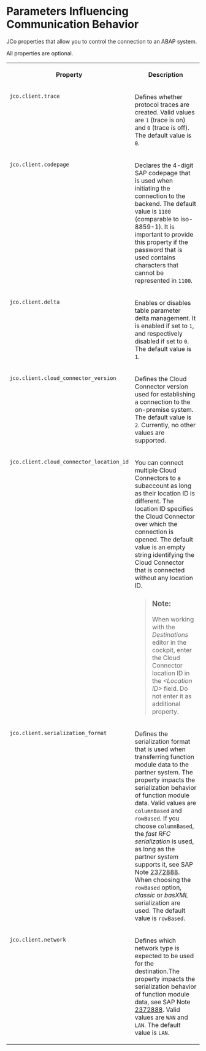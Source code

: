 <!-- loiocce126a22e7b462fac6d4de58551e238 -->

# Parameters Influencing Communication Behavior

JCo properties that allow you to control the connection to an ABAP system.

All properties are optional.


<table>
<tr>
<th valign="top">

Property

</th>
<th valign="top">

Description

</th>
</tr>
<tr>
<td valign="top">

`jco.client.trace`

</td>
<td valign="top">

Defines whether protocol traces are created. Valid values are `1` \(trace is on\) and `0` \(trace is off\). The default value is `0`.

</td>
</tr>
<tr>
<td valign="top">

`jco.client.codepage`

</td>
<td valign="top">

Declares the 4-digit SAP codepage that is used when initiating the connection to the backend. The default value is `1100` \(comparable to iso-8859-1\). It is important to provide this property if the password that is used contains characters that cannot be represented in `1100`.

</td>
</tr>
<tr>
<td valign="top">

`jco.client.delta`

</td>
<td valign="top">

Enables or disables table parameter delta management. It is enabled if set to `1`, and respectively disabled if set to `0`. The default value is `1`.

</td>
</tr>
<tr>
<td valign="top">

`jco.client.cloud_connector_version`

</td>
<td valign="top">

Defines the Cloud Connector version used for establishing a connection to the on-premise system. The default value is `2`. Currently, no other values are supported.

</td>
</tr>
<tr>
<td valign="top">

`jco.client.cloud_connector_location_id`

</td>
<td valign="top">

You can connect multiple Cloud Connectors to a subaccount as long as their location ID is different. The location ID specifies the Cloud Connector over which the connection is opened. The default value is an empty string identifying the Cloud Connector that is connected without any location ID.

> ### Note:  
> When working with the *Destinations* editor in the cockpit, enter the Cloud Connector location ID in the *<Location ID\>* field. Do not enter it as additional property.



</td>
</tr>
<tr>
<td valign="top">

`jco.client.serialization_format`

</td>
<td valign="top">

Defines the serialization format that is used when transferring function module data to the partner system. The property impacts the serialization behavior of function module data. Valid values are `columnBased` and `rowBased`. If you choose `columnBased`, the *fast RFC serialization* is used, as long as the partner system supports it, see SAP Note [2372888](https://me.sap.com/notes/2372888). When choosing the `rowBased` option, *classic* or *basXML* serialization are used. The default value is `rowBased`.

</td>
</tr>
<tr>
<td valign="top">

`jco.client.network`

</td>
<td valign="top">

Defines which network type is expected to be used for the destination.The property impacts the serialization behavior of function module data, see SAP Note [2372888](https://me.sap.com/notes/2372888). Valid values are `WAN` and `LAN`. The default value is `LAN`.

</td>
</tr>
</table>

